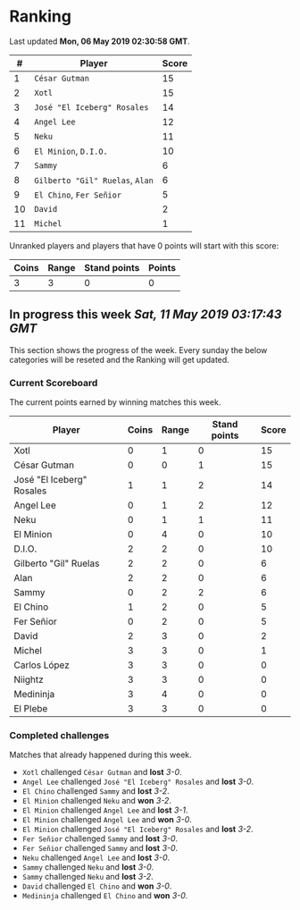 # Ranking

Last updated **Mon, 06 May 2019 02:30:58 GMT**.

|#|Player|Score|
|-|------|-----|
|1|`César Gutman`|15|
|2|`Xotl`|15|
|3|`José "El Iceberg" Rosales`|14|
|4|`Angel Lee`|12|
|5|`Neku`|11|
|6|`El Minion`, `D.I.O.`|10|
|7|`Sammy`|6|
|8|`Gilberto "Gil" Ruelas`, `Alan`|6|
|9|`El Chino`, `Fer Señior`|5|
|10|`David`|2|
|11|`Michel`|1|

Unranked players and players that have 0 points will start with this score:

|Coins|Range|Stand points|Points|
|-----|-----|------------|------|
|3|3|0|0|

## In progress this week *Sat, 11 May 2019 03:17:43 GMT*
This section shows the progress of the week. Every sunday the below categories will be reseted and the Ranking will get updated.

### Current Scoreboard
The current points earned by winning matches this week.

|Player|Coins|Range|Stand points|Score|
|------|-----|-----|------------|-----|
|Xotl|0|1|0|15|
|César Gutman|0|0|1|15|
|José "El Iceberg" Rosales|1|1|2|14|
|Angel Lee|0|1|2|12|
|Neku|0|1|1|11|
|El Minion|0|4|0|10|
|D.I.O.|2|2|0|10|
|Gilberto "Gil" Ruelas|2|2|0|6|
|Alan|2|2|0|6|
|Sammy|0|2|2|6|
|El Chino|1|2|0|5|
|Fer Señior|0|2|0|5|
|David|2|3|0|2|
|Michel|3|3|0|1|
|Carlos López|3|3|0|0|
|Niightz|3|3|0|0|
|Medininja|3|4|0|0|
|El Plebe|3|3|0|0|

### Completed challenges
Matches that already happened during this week.

* `Xotl` challenged `César Gutman` and **lost** *3-0*.
* `Angel Lee` challenged `José "El Iceberg" Rosales` and **lost** *3-0*.
* `El Chino` challenged `Sammy` and **lost** *3-2*.
* `El Minion` challenged `Neku` and **won** *3-2*.
* `El Minion` challenged `Angel Lee` and **lost** *3-1*.
* `El Minion` challenged `Angel Lee` and **won** *3-0*.
* `El Minion` challenged `José "El Iceberg" Rosales` and **lost** *3-2*.
* `Fer Señior` challenged `Sammy` and **lost** *3-0*.
* `Fer Señior` challenged `Sammy` and **lost** *3-0*.
* `Neku` challenged `Angel Lee` and **lost** *3-0*.
* `Sammy` challenged `Neku` and **lost** *3-0*.
* `Sammy` challenged `Neku` and **lost** *3-2*.
* `David` challenged `El Chino` and **won** *3-0*.
* `Medininja` challenged `El Chino` and **won** *3-0*.
